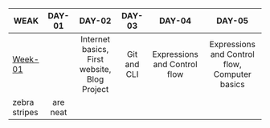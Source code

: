 | WEAK        | DAY-01       | DAY-02 | DAY-03 | DAY-04 | DAY-05 |
| ------------- |:-------------:|:-------------:|:-------------:|:-------------:|:-------------:|
| [Week-01](https://github.com/green-fox-academy/szabosebastian/tree/master/week-01)    || Internet basics, First website, Blog Project     |Git and CLI|Expressions and Control flow|Expressions and Control flow, Computer basics|
| zebra stripes | are neat      |||||
